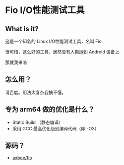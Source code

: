 # Fio I/O性能测试工具

## What is it?

这是一个知名的 Linux I/O性能测试工具，名叫 Fio

很可惜，这么好的工具，居然没有人搬运到 Android 设备上

那就我来咯

## 怎么用？

请百度。用法太复杂我搞不懂。

## 专为 arm64 做的优化是什么？

- Static Build （静态编译）
- 采用 GCC 最高优化级别编译代码（即 -O3）

## 源码？

- [axboe/fio](https://github.com/axboe/fio.git)

